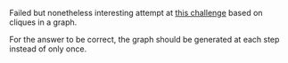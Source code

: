 Failed but nonetheless interesting attempt at [this
challenge](https://www.reddit.com/r/dailyprogrammer/comments/6t0zua/20170811_challenge_326_hard_multifaceted_alphabet/)
based on cliques in a graph.

For the answer to be correct, the graph should be generated at each step instead
of only once.
